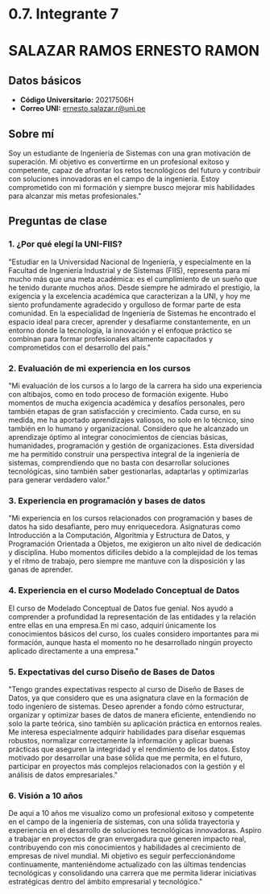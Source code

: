 
# 0.7. Integrante 7

# SALAZAR RAMOS ERNESTO RAMON

## Datos básicos
- **Código Universitario:** 20217506H
- **Correo UNI:** ernesto.salazar.r@uni.pe

## Sobre mí
Soy un estudiante de Ingeniería de Sistemas con una gran motivación de superación. Mi objetivo es convertirme en un profesional exitoso y competente, capaz de afrontar los retos tecnológicos del futuro y contribuir con soluciones innovadoras en el campo de la ingeniería. Estoy comprometido con mi formación y siempre busco mejorar mis habilidades para alcanzar mis metas profesionales."


## Preguntas de clase

### 1. ¿Por qué elegí la UNI-FIIS?
"Estudiar en la Universidad Nacional de Ingeniería, y especialmente en la Facultad de Ingeniería Industrial y de Sistemas (FIIS), representa para mí mucho más que una meta académica: es el cumplimiento de un sueño que he tenido durante muchos años. Desde siempre he admirado el prestigio, la exigencia y la excelencia académica que caracterizan a la UNI, y hoy me siento profundamente agradecido y orgulloso de formar parte de esta comunidad. En la especialidad de Ingeniería de Sistemas he encontrado el espacio ideal para crecer, aprender y desafiarme constantemente, en un entorno donde la tecnología, la innovación y el enfoque práctico se combinan para formar profesionales altamente capacitados y comprometidos con el desarrollo del país."
### 2. Evaluación de mi experiencia en los cursos
"Mi evaluación de los cursos a lo largo de la carrera ha sido una experiencia con altibajos, como en todo proceso de formación exigente. Hubo momentos de mucha exigencia académica y desafíos personales, pero también etapas de gran satisfacción y crecimiento. Cada curso, en su medida, me ha aportado aprendizajes valiosos, no solo en lo técnico, sino también en lo humano y organizacional. Considero que he alcanzado un aprendizaje óptimo al integrar conocimientos de ciencias básicas, humanidades, programación y gestión de organizaciones. Esta diversidad me ha permitido construir una perspectiva integral de la ingeniería de sistemas, comprendiendo que no basta con desarrollar soluciones tecnológicas, sino también saber gestionarlas, adaptarlas y optimizarlas para generar verdadero valor."

### 3. Experiencia en programación y bases de datos
"Mi experiencia en los cursos relacionados con programación y bases de datos ha sido desafiante, pero muy enriquecedora. Asignaturas como Introducción a la Computación, Algoritmia y Estructura de Datos, y Programación Orientada a Objetos, me exigieron un alto nivel de dedicación y disciplina. Hubo momentos difíciles debido a la complejidad de los temas y el ritmo de trabajo, pero siempre me mantuve con la disposición y las ganas de aprender.

### 4. Experiencia en el curso Modelado Conceptual de Datos
El curso de Modelado Conceptual de Datos fue genial. Nos ayudó a comprender a profundidad la representación de las entidades y la relación entre ellas en una empresa.En mi caso, adquirí únicamente los conocimientos básicos del curso, los cuales considero importantes para mi formación, aunque hasta el momento no he desarrollado ningún proyecto aplicado directamente a una empresa."

### 5. Expectativas del curso Diseño de Bases de Datos
"Tengo grandes expectativas respecto al curso de Diseño de Bases de Datos, ya que considero que es una asignatura clave en la formación de todo ingeniero de sistemas. Deseo aprender a fondo cómo estructurar, organizar y optimizar bases de datos de manera eficiente, entendiendo no solo la parte teórica, sino también su aplicación práctica en entornos reales. Me interesa especialmente adquirir habilidades para diseñar esquemas robustos, normalizar correctamente la información y aplicar buenas prácticas que aseguren la integridad y el rendimiento de los datos. Estoy motivado por desarrollar una base sólida que me permita, en el futuro, participar en proyectos más complejos relacionados con la gestión y el análisis de datos empresariales."
### 6. Visión a 10 años
De aquí a 10 años me visualizo como un profesional exitoso y competente en el campo de la ingeniería de sistemas, con una sólida trayectoria y experiencia en el desarrollo de soluciones tecnológicas innovadoras. Aspiro a trabajar en proyectos de gran envergadura que generen impacto real, contribuyendo con mis conocimientos y habilidades al crecimiento de empresas de nivel mundial. Mi objetivo es seguir perfeccionándome continuamente, manteniéndome actualizado con las últimas tendencias tecnológicas y consolidando una carrera que me permita liderar iniciativas estratégicas dentro del ámbito empresarial y tecnológico."


